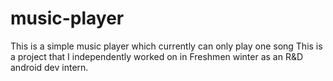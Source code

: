 # music-player
This is a simple music player which currently can only play one song
This is a project that I independently worked on in Freshmen winter as an R&D android dev intern.

